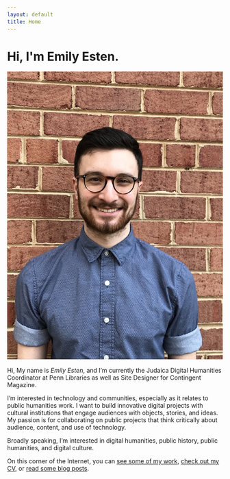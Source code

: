 ```yaml
---
layout: default
title: Home
---
```


# Hi, I'm Emily Esten.

<img src="/assets/img/selfie-website.jpg" class="selfie"/>

Hi, My name is *Emily Esten*, and I’m currently the Judaica Digital Humanities Coordinator at Penn Libraries as well as Site Designer for Contingent Magazine.

I’m interested in technology and communities, especially as it relates to public humanities work. I want to build innovative digital projects with cultural institutions that engage audiences with objects, stories, and ideas. My passion is for collaborating on public projects that think critically about audience, content, and use of technology.

Broadly speaking, I’m interested in digital humanities, public history, public humanities, and digital culture.

On this corner of the Internet, you can [see some of my work](/research), [check out my CV](/cv), or [read some blog posts](/blog).
